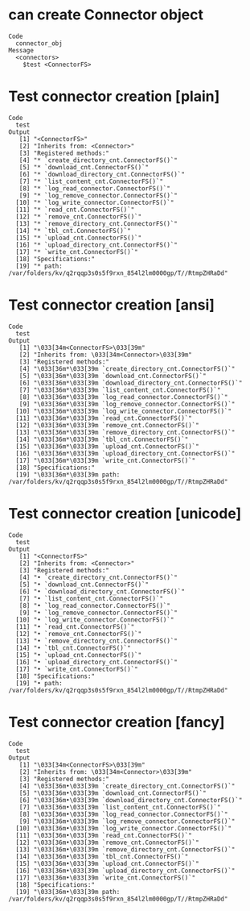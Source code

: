 # can create Connector object

    Code
      connector_obj
    Message
      <connectors>
        $test <ConnectorFS>

# Test connector creation [plain]

    Code
      test
    Output
       [1] "<ConnectorFS>"                                                       
       [2] "Inherits from: <Connector>"                                          
       [3] "Registered methods:"                                                 
       [4] "* `create_directory_cnt.ConnectorFS()`"                              
       [5] "* `download_cnt.ConnectorFS()`"                                      
       [6] "* `download_directory_cnt.ConnectorFS()`"                            
       [7] "* `list_content_cnt.ConnectorFS()`"                                  
       [8] "* `log_read_connector.ConnectorFS()`"                                
       [9] "* `log_remove_connector.ConnectorFS()`"                              
      [10] "* `log_write_connector.ConnectorFS()`"                               
      [11] "* `read_cnt.ConnectorFS()`"                                          
      [12] "* `remove_cnt.ConnectorFS()`"                                        
      [13] "* `remove_directory_cnt.ConnectorFS()`"                              
      [14] "* `tbl_cnt.ConnectorFS()`"                                           
      [15] "* `upload_cnt.ConnectorFS()`"                                        
      [16] "* `upload_directory_cnt.ConnectorFS()`"                              
      [17] "* `write_cnt.ConnectorFS()`"                                         
      [18] "Specifications:"                                                     
      [19] "* path: /var/folders/kv/q2rqqp3s0s5f9rxn_854l2lm0000gp/T//RtmpZHRaDd"

# Test connector creation [ansi]

    Code
      test
    Output
       [1] "\033[34m<ConnectorFS>\033[39m"                                                       
       [2] "Inherits from: \033[34m<Connector>\033[39m"                                          
       [3] "Registered methods:"                                                                 
       [4] "\033[36m*\033[39m `create_directory_cnt.ConnectorFS()`"                              
       [5] "\033[36m*\033[39m `download_cnt.ConnectorFS()`"                                      
       [6] "\033[36m*\033[39m `download_directory_cnt.ConnectorFS()`"                            
       [7] "\033[36m*\033[39m `list_content_cnt.ConnectorFS()`"                                  
       [8] "\033[36m*\033[39m `log_read_connector.ConnectorFS()`"                                
       [9] "\033[36m*\033[39m `log_remove_connector.ConnectorFS()`"                              
      [10] "\033[36m*\033[39m `log_write_connector.ConnectorFS()`"                               
      [11] "\033[36m*\033[39m `read_cnt.ConnectorFS()`"                                          
      [12] "\033[36m*\033[39m `remove_cnt.ConnectorFS()`"                                        
      [13] "\033[36m*\033[39m `remove_directory_cnt.ConnectorFS()`"                              
      [14] "\033[36m*\033[39m `tbl_cnt.ConnectorFS()`"                                           
      [15] "\033[36m*\033[39m `upload_cnt.ConnectorFS()`"                                        
      [16] "\033[36m*\033[39m `upload_directory_cnt.ConnectorFS()`"                              
      [17] "\033[36m*\033[39m `write_cnt.ConnectorFS()`"                                         
      [18] "Specifications:"                                                                     
      [19] "\033[36m*\033[39m path: /var/folders/kv/q2rqqp3s0s5f9rxn_854l2lm0000gp/T//RtmpZHRaDd"

# Test connector creation [unicode]

    Code
      test
    Output
       [1] "<ConnectorFS>"                                                       
       [2] "Inherits from: <Connector>"                                          
       [3] "Registered methods:"                                                 
       [4] "• `create_directory_cnt.ConnectorFS()`"                              
       [5] "• `download_cnt.ConnectorFS()`"                                      
       [6] "• `download_directory_cnt.ConnectorFS()`"                            
       [7] "• `list_content_cnt.ConnectorFS()`"                                  
       [8] "• `log_read_connector.ConnectorFS()`"                                
       [9] "• `log_remove_connector.ConnectorFS()`"                              
      [10] "• `log_write_connector.ConnectorFS()`"                               
      [11] "• `read_cnt.ConnectorFS()`"                                          
      [12] "• `remove_cnt.ConnectorFS()`"                                        
      [13] "• `remove_directory_cnt.ConnectorFS()`"                              
      [14] "• `tbl_cnt.ConnectorFS()`"                                           
      [15] "• `upload_cnt.ConnectorFS()`"                                        
      [16] "• `upload_directory_cnt.ConnectorFS()`"                              
      [17] "• `write_cnt.ConnectorFS()`"                                         
      [18] "Specifications:"                                                     
      [19] "• path: /var/folders/kv/q2rqqp3s0s5f9rxn_854l2lm0000gp/T//RtmpZHRaDd"

# Test connector creation [fancy]

    Code
      test
    Output
       [1] "\033[34m<ConnectorFS>\033[39m"                                                       
       [2] "Inherits from: \033[34m<Connector>\033[39m"                                          
       [3] "Registered methods:"                                                                 
       [4] "\033[36m•\033[39m `create_directory_cnt.ConnectorFS()`"                              
       [5] "\033[36m•\033[39m `download_cnt.ConnectorFS()`"                                      
       [6] "\033[36m•\033[39m `download_directory_cnt.ConnectorFS()`"                            
       [7] "\033[36m•\033[39m `list_content_cnt.ConnectorFS()`"                                  
       [8] "\033[36m•\033[39m `log_read_connector.ConnectorFS()`"                                
       [9] "\033[36m•\033[39m `log_remove_connector.ConnectorFS()`"                              
      [10] "\033[36m•\033[39m `log_write_connector.ConnectorFS()`"                               
      [11] "\033[36m•\033[39m `read_cnt.ConnectorFS()`"                                          
      [12] "\033[36m•\033[39m `remove_cnt.ConnectorFS()`"                                        
      [13] "\033[36m•\033[39m `remove_directory_cnt.ConnectorFS()`"                              
      [14] "\033[36m•\033[39m `tbl_cnt.ConnectorFS()`"                                           
      [15] "\033[36m•\033[39m `upload_cnt.ConnectorFS()`"                                        
      [16] "\033[36m•\033[39m `upload_directory_cnt.ConnectorFS()`"                              
      [17] "\033[36m•\033[39m `write_cnt.ConnectorFS()`"                                         
      [18] "Specifications:"                                                                     
      [19] "\033[36m•\033[39m path: /var/folders/kv/q2rqqp3s0s5f9rxn_854l2lm0000gp/T//RtmpZHRaDd"

